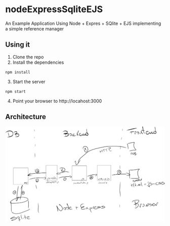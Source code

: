 # nodeExpressSqliteEJS
An Example Application Using Node + Expres + SQlite + EJS implementing a simple reference manager


## Using it

1) Clone the repo
2) Install the dependencies

```
npm install
```


3) Start the server

```
npm start
```

4) Point your browser to http://locahost:3000


## Architecture

<img src="./public/images/architecture.png" alt="Architecture of the Aplication"/>